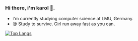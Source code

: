 ### Hi there, i'm karol :owl:.


- I'm currently studying computer science at LMU, Germany.
- :sleepy: Study to survive. Girl run away fast as you can.

[![Top Langs](https://github-readme-stats.vercel.app/api/top-langs/?username=carola-niu)](https://github.com/anuraghazra/github-readme-stats)

